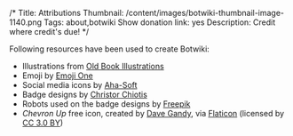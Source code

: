 /*
Title: Attributions
Thumbnail: /content/images/botwiki-thumbnail-image-1140.png
Tags: about,botwiki
Show donation link: yes
Description: Credit where credit's due!
*/

Following resources have been used to create Botwiki:

- Illustrations from [Old Book Illustrations](http://www.oldbookillustrations.com/)
- Emoji by [Emoji One](http://emojione.com/)
- Social media icons by [Aha-Soft](http://www.aha-soft.com/free-icons/)
- Badge designs by [Christor Chiotis](https://creativemarket.com/chiotis)
- Robots used on the badge designs by [Freepik](http://www.freepik.com)
- *Chevron Up* free icon, created by [Dave Gandy](https://twitter.com/davegandy), via [Flaticon](http://www.flaticon.com) (licensed by [CC 3.0 BY](http://creativecommons.org/licenses/by/3.0/))


